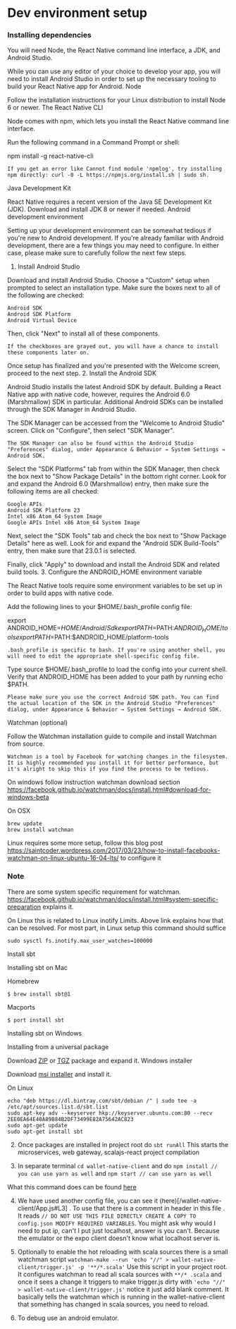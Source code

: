 # Dev environment setup

### Installing dependencies

You will need Node, the React Native command line interface, a JDK, and Android Studio.

While you can use any editor of your choice to develop your app, you will need to install Android Studio in order to set up the necessary tooling to build your React Native app for Android.
Node

Follow the installation instructions for your Linux distribution to install Node 6 or newer.
The React Native CLI

Node comes with npm, which lets you install the React Native command line interface.

Run the following command in a Command Prompt or shell:

npm install -g react-native-cli

    If you get an error like Cannot find module 'npmlog', try installing npm directly: curl -0 -L https://npmjs.org/install.sh | sudo sh.

Java Development Kit

React Native requires a recent version of the Java SE Development Kit (JDK). Download and install JDK 8 or newer if needed.
Android development environment

Setting up your development environment can be somewhat tedious if you're new to Android development. If you're already familiar with Android development, there are a few things you may need to configure. In either case, please make sure to carefully follow the next few steps.
1. Install Android Studio

Download and install Android Studio. Choose a "Custom" setup when prompted to select an installation type. Make sure the boxes next to all of the following are checked:

    Android SDK
    Android SDK Platform
    Android Virtual Device

Then, click "Next" to install all of these components.

    If the checkboxes are grayed out, you will have a chance to install these components later on.

Once setup has finalized and you're presented with the Welcome screen, proceed to the next step.
2. Install the Android SDK

Android Studio installs the latest Android SDK by default. Building a React Native app with native code, however, requires the Android 6.0 (Marshmallow) SDK in particular. Additional Android SDKs can be installed through the SDK Manager in Android Studio.

The SDK Manager can be accessed from the "Welcome to Android Studio" screen. Click on "Configure", then select "SDK Manager".

    The SDK Manager can also be found within the Android Studio "Preferences" dialog, under Appearance & Behavior → System Settings → Android SDK.

Select the "SDK Platforms" tab from within the SDK Manager, then check the box next to "Show Package Details" in the bottom right corner. Look for and expand the Android 6.0 (Marshmallow) entry, then make sure the following items are all checked:

    Google APIs
    Android SDK Platform 23
    Intel x86 Atom_64 System Image
    Google APIs Intel x86 Atom_64 System Image

Next, select the "SDK Tools" tab and check the box next to "Show Package Details" here as well. Look for and expand the "Android SDK Build-Tools" entry, then make sure that 23.0.1 is selected.

Finally, click "Apply" to download and install the Android SDK and related build tools.
3. Configure the ANDROID_HOME environment variable

The React Native tools require some environment variables to be set up in order to build apps with native code.

Add the following lines to your $HOME/.bash_profile config file:

export ANDROID_HOME=$HOME/Android/Sdk
export PATH=$PATH:$ANDROID_HOME/tools
export PATH=$PATH:$ANDROID_HOME/platform-tools

    .bash_profile is specific to bash. If you're using another shell, you will need to edit the appropriate shell-specific config file.

Type source $HOME/.bash_profile to load the config into your current shell. Verify that ANDROID_HOME has been added to your path by running echo $PATH.

    Please make sure you use the correct Android SDK path. You can find the actual location of the SDK in the Android Studio "Preferences" dialog, under Appearance & Behavior → System Settings → Android SDK.

Watchman (optional)

Follow the Watchman installation guide to compile and install Watchman from source.

    Watchman is a tool by Facebook for watching changes in the filesystem. It is highly recommended you install it for better performance, but it's alright to skip this if you find the process to be tedious.

On windows follow instruction watchman download section https://facebook.github.io/watchman/docs/install.html#download-for-windows-beta

On OSX
```
brew update
brew install watchman
```
Linux requires some more setup, follow this blog post https://saintcoder.wordpress.com/2017/03/23/how-to-install-facebooks-watchman-on-linux-ubuntu-16-04-lts/ to configure it

### Note

There are some system specific requirement for watchman. https://facebook.github.io/watchman/docs/install.html#system-specific-preparation explains it.

On Linux this is related to Linux inotify Limits. Above link explains how that can be resolved. For most part, in Linux setup this command should suffice

```
sudo sysctl fs.inotify.max_user_watches=100000
```

Install sbt

Installing sbt on Mac

Homebrew

    $ brew install sbt@1

Macports

    $ port install sbt

Installing sbt on Windows

Installing from a universal package

Download [ZIP](https://github.com/sbt/sbt/releases/download/v1.1.1/sbt-1.1.1.zip) or [TGZ](https://github.com/sbt/sbt/releases/download/v1.1.1/sbt-1.1.1.tgz) package and expand it.
Windows installer

Download [msi installer](https://github.com/sbt/sbt/releases/download/v1.1.1/sbt-1.1.1.msi) and install it.

On Linux

```
echo "deb https://dl.bintray.com/sbt/debian /" | sudo tee -a /etc/apt/sources.list.d/sbt.list
sudo apt-key adv --keyserver hkp://keyserver.ubuntu.com:80 --recv 2EE0EA64E40A89B84B2DF73499E82A75642AC823
sudo apt-get update
sudo apt-get install sbt
```


2. Once packages are installed in project root do `sbt runAll` This starts the microservices, web gateway, scalajs-react project compilation

3. In separate terminal `cd wallet-native-client` and do `npm install // you can use yarn as well` and `npm start // can use yarn as well`

What this command does can be found [here](/wallet-native-client/package.json#L12)

4. We have used another config file, you can see it (here)[/wallet-native-client/App.js#L3] . To use that there is a comment in header in this file . It reads `// DO NOT USE THIS FILE DIRECTLY CREATE A COPY TO config.json MODIFY REQUIRED VARIABLES`.
You might ask why would I need to put ip, can't I put just localhost, answer is you can't. Because the emulator or the expo client doesn't know what localhost server is.

6. Optionally to enable the hot reloading with scala sources there is a small watchman script
`watchman-make --run 'echo "//" > wallet-native-client/trigger.js' -p '**/*.scala'`
Use this script in your project root.
It configures watchman to read all scala sources with `**/* .scala` and once it sees a change it triggers to make trigger.js dirty with `'echo "//" > wallet-native-client/trigger.js'` notice it just add blank comment. It basically tells the watchman which is running in the wallet-native-client that something has changed in scala sources, you need to reload.

7. To debug use an android emulator.